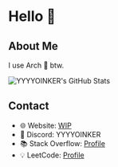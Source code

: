 #  Hello 👋

## About Me
I use Arch 🐧 btw.

![YYYYOINKER's GitHub Stats](https://github-readme-stats.vercel.app/api?username=YYYYOINKER&show_icons=true&theme=radical&hide=contribs)

## Contact
- 🌐 Website: [WIP]()
- 💬 Discord: YYYYOINKER
- 📚 Stack Overflow: [Profile](https://stackoverflow.com/users/24839885/yyyyoinker)
- 💡 LeetCode: [Profile](https://leetcode.com/u/YYYOINKER/)
